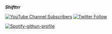 ***Shifttrr***

[![YouTube Channel Subscribers](https://img.shields.io/youtube/channel/subscribers/UCZePlQi4J7SsLN1PqFyvuaw?label=Shifttrr)](https://www.youtube.com/channel/UCZePlQi4J7SsLN1PqFyvuaw)  [![Twitter Follow](https://img.shields.io/twitter/follow/Shifttrr?label=Shifttrr)](https://twitter.com/Shifttrr)

[![Spotify-githun-profile](https://github.com/kittinan/spotify-github-profile][https://spotify-github-profile.vercel.app/api/view.svg?uid=kurikun.&cover_image=true&theme=natemoo-re)](https://open.spotify.com/user/kurikun.)
